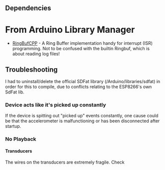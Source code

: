 ## Dependencies

# From Arduino Library Manager
* [RingBufCPP](https://github.com/wizard97/Embedded_RingBuf_CPP) - A Ring Buffer implementation handy for interrupt (ISR) programming.  Not to be confused with the builtin Ringbuf, which is about reading log files!

## Troubleshooting

I had to uninstall/delete the official SDFat library (<MYDOCS>/Arduino/libraries/sdfat) in order for this to compile, due to conflicts relating to the ESP8266's own SdFat lib.

### Device acts like it's picked up constantly

If the device is spitting out "picked up" events constantly, one cause could be that the accelerometer is malfunctioning or has been disconnected after startup.

### No Playback

#### Transducers
The wires on the transducers are extremely fragile.  Check  
